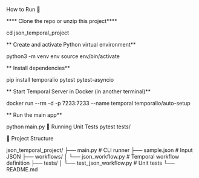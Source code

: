 How to Run 🚀 

**** Clone the repo or unzip this project****

cd json_temporal_project

** Create and activate Python virtual environment**

python3 -m venv env
source env/bin/activate

** Install dependencies**

pip install temporalio pytest pytest-asyncio

** Start Temporal Server in Docker (in another terminal)**

docker run --rm -d -p 7233:7233 --name temporal temporalio/auto-setup

** Run the main app**

python main.py
🧪 Running Unit Tests
pytest tests/

🧰 Project Structure

json_temporal_project/
├── main.py                     # CLI runner
├── sample.json                 # Input JSON
├── workflows/
│   └── json_workflow.py        # Temporal workflow definition
├── tests/
│   └── test_json_workflow.py   # Unit tests
└── README.md
